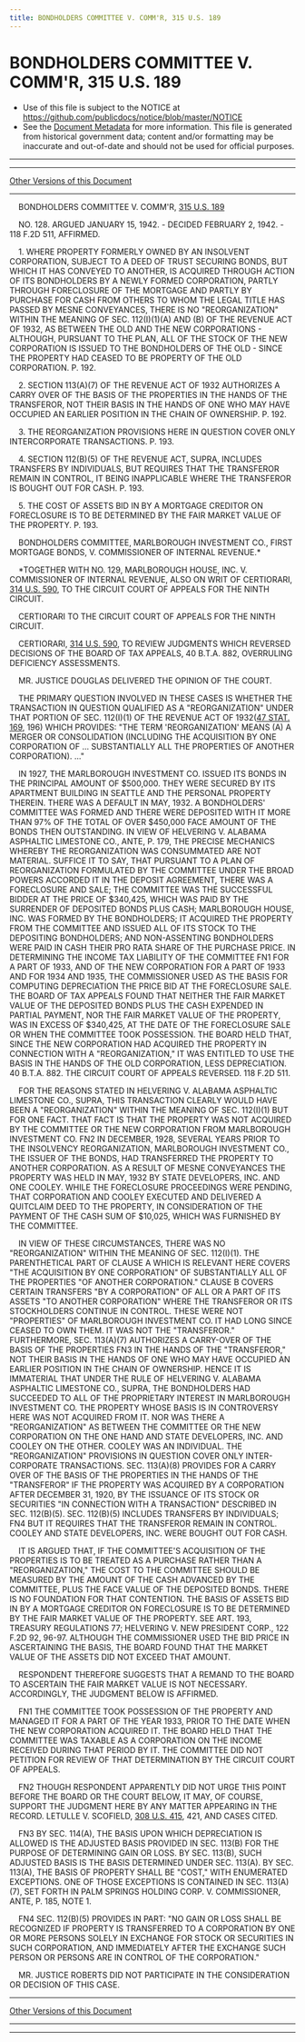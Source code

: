 ```yaml
---
title: BONDHOLDERS COMMITTEE V. COMM'R, 315 U.S. 189
---
```


# BONDHOLDERS COMMITTEE V. COMM'R, 315 U.S. 189

* Use of this file is subject to the NOTICE at https://github.com/publicdocs/notice/blob/master/NOTICE
* See the [Document Metadata](../../../index.md) for more information.
  This file is generated from historical government data; content and/or formatting may be inaccurate and out-of-date and should not be used for official purposes.

----------
----------

[Other Versions of this Document](https://publicdocs.github.io/go/links?ns=uslm-x&ref=%2Fus%2Fcourts%2Fscotus%2FusReporter%2F315%2F189)

----------

    BONDHOLDERS COMMITTEE V. COMM'R, [315 U.S. 189][/us/courts/scotus/usReporter/315/189]

    NO. 128.  ARGUED JANUARY 15, 1942.  - DECIDED FEBRUARY 2, 1942.  - 118 F.2D 511, AFFIRMED.

    1.  WHERE PROPERTY FORMERLY OWNED BY AN INSOLVENT CORPORATION, SUBJECT TO A DEED OF TRUST SECURING BONDS, BUT WHICH IT HAS CONVEYED TO ANOTHER, IS ACQUIRED THROUGH ACTION OF ITS BONDHOLDERS BY A NEWLY FORMED CORPORATION, PARTLY THROUGH FORECLOSURE OF THE MORTGAGE AND PARTLY BY PURCHASE FOR CASH FROM OTHERS TO WHOM THE LEGAL TITLE HAS PASSED BY MESNE CONVEYANCES, THERE IS NO "REORGANIZATION" WITHIN THE MEANING OF SEC. 112(I)(1)(A) AND (B) OF THE REVENUE ACT OF 1932, AS BETWEEN THE OLD AND THE NEW CORPORATIONS - ALTHOUGH, PURSUANT TO THE PLAN, ALL OF THE STOCK OF THE NEW CORPORATION IS ISSUED TO THE BONDHOLDERS OF THE OLD - SINCE THE PROPERTY HAD CEASED TO BE PROPERTY OF THE OLD CORPORATION.  P. 192.

    2.  SECTION 113(A)(7) OF THE REVENUE ACT OF 1932 AUTHORIZES A CARRY OVER OF THE BASIS OF THE PROPERTIES IN THE HANDS OF THE TRANSFEROR, NOT THEIR BASIS IN THE HANDS OF ONE WHO MAY HAVE OCCUPIED AN EARLIER POSITION IN THE CHAIN OF OWNERSHIP.  P. 192.

    3.  THE REORGANIZATION PROVISIONS HERE IN QUESTION COVER ONLY INTERCORPORATE TRANSACTIONS.  P. 193.

    4.  SECTION 112(B)(5) OF THE REVENUE ACT, SUPRA, INCLUDES TRANSFERS BY INDIVIDUALS, BUT REQUIRES THAT THE TRANSFEROR REMAIN IN CONTROL, IT BEING INAPPLICABLE WHERE THE TRANSFEROR IS BOUGHT OUT FOR CASH.  P. 193.

    5.  THE COST OF ASSETS BID IN BY A MORTGAGE CREDITOR ON FORECLOSURE IS TO BE DETERMINED BY THE FAIR MARKET VALUE OF THE PROPERTY.  P. 193.

    BONDHOLDERS COMMITTEE, MARLBOROUGH INVESTMENT CO., FIRST MORTGAGE BONDS, V. COMMISSIONER OF INTERNAL REVENUE.\*

    \*TOGETHER WITH NO. 129, MARLBOROUGH HOUSE, INC. V. COMMISSIONER OF INTERNAL REVENUE, ALSO ON WRIT OF CERTIORARI, [314 U.S. 590][/us/courts/scotus/usReporter/314/590], TO THE CIRCUIT COURT OF APPEALS FOR THE NINTH CIRCUIT.

    CERTIORARI TO THE CIRCUIT COURT OF APPEALS FOR THE NINTH CIRCUIT.

    CERTIORARI, [314 U.S. 590][/us/courts/scotus/usReporter/314/590], TO REVIEW JUDGMENTS WHICH REVERSED DECISIONS OF THE BOARD OF TAX APPEALS, 40 B.T.A. 882, OVERRULING DEFICIENCY ASSESSMENTS.

    MR. JUSTICE DOUGLAS DELIVERED THE OPINION OF THE COURT.

    THE PRIMARY QUESTION INVOLVED IN THESE CASES IS WHETHER THE TRANSACTION IN QUESTION QUALIFIED AS A "REORGANIZATION" UNDER THAT PORTION OF SEC. 112(I)(1) OF THE REVENUE ACT OF 1932([47 STAT. 169][/us/stat/47/169], 196) WHICH PROVIDES:  "THE TERM 'REORGANIZATION' MEANS (A) A MERGER OR CONSOLIDATION (INCLUDING THE ACQUISITION BY ONE CORPORATION OF  ... SUBSTANTIALLY ALL THE PROPERTIES OF ANOTHER CORPORATION).  ..."

    IN 1927, THE MARLBOROUGH INVESTMENT CO. ISSUED ITS BONDS IN THE PRINCIPAL AMOUNT OF $500,000.  THEY WERE SECURED BY ITS APARTMENT BUILDING IN SEATTLE AND THE PERSONAL PROPERTY THEREIN.  THERE WAS A DEFAULT IN MAY, 1932.  A BONDHOLDERS' COMMITTEE WAS FORMED AND THERE WERE DEPOSITED WITH IT MORE THAN 97% OF THE TOTAL OF OVER $450,000 FACE AMOUNT OF THE BONDS THEN OUTSTANDING.  IN VIEW OF HELVERING V. ALABAMA ASPHALTIC LIMESTONE CO., ANTE, P. 179, THE PRECISE MECHANICS WHEREBY THE REORGANIZATION WAS CONSUMMATED ARE NOT MATERIAL.  SUFFICE IT TO SAY, THAT PURSUANT TO A PLAN OF REORGANIZATION FORMULATED BY THE COMMITTEE UNDER THE BROAD POWERS ACCORDED IT IN THE DEPOSIT AGREEMENT, THERE WAS A FORECLOSURE AND SALE; THE COMMITTEE WAS THE SUCCESSFUL BIDDER AT THE PRICE OF $340,425, WHICH WAS PAID BY THE SURRENDER OF DEPOSITED BONDS PLUS CASH; MARLBOROUGH HOUSE, INC. WAS FORMED BY THE BONDHOLDERS; IT ACQUIRED THE PROPERTY FROM THE COMMITTEE AND ISSUED ALL OF ITS STOCK TO THE DEPOSITING BONDHOLDERS; AND NON-ASSENTING BONDHOLDERS WERE PAID IN CASH THEIR PRO RATA SHARE OF THE PURCHASE PRICE.  IN DETERMINING THE INCOME TAX LIABILITY OF THE COMMITTEE  FN1 FOR A PART OF 1933, AND OF THE NEW CORPORATION FOR A PART OF 1933 AND FOR 1934 AND 1935, THE COMMISSIONER USED AS THE BASIS FOR COMPUTING DEPRECIATION THE PRICE BID AT THE FORECLOSURE SALE.  THE BOARD OF TAX APPEALS FOUND THAT NEITHER THE FAIR MARKET VALUE OF THE DEPOSITED BONDS PLUS THE CASH EXPENDED IN PARTIAL PAYMENT, NOR THE FAIR MARKET VALUE OF THE PROPERTY, WAS IN EXCESS OF $340,425, AT THE DATE OF THE FORECLOSURE SALE OR WHEN THE COMMITTEE TOOK POSSESSION.  THE BOARD HELD THAT, SINCE THE NEW CORPORATION HAD ACQUIRED THE PROPERTY IN CONNECTION WITH A "REORGANIZATION," IT WAS ENTITLED TO USE THE BASIS IN THE HANDS OF THE OLD CORPORATION, LESS DEPRECIATION.  40 B.T.A. 882.  THE CIRCUIT COURT OF APPEALS REVERSED.  118 F.2D 511.

    FOR THE REASONS STATED IN HELVERING V. ALABAMA ASPHALTIC LIMESTONE CO., SUPRA, THIS TRANSACTION CLEARLY WOULD HAVE BEEN A "REORGANIZATION" WITHIN THE MEANING OF SEC. 112(I)(1) BUT FOR ONE FACT.  THAT FACT IS THAT THE PROPERTY WAS NOT ACQUIRED BY THE COMMITTEE OR THE NEW CORPORATION FROM MARLBOROUGH INVESTMENT CO. FN2  IN DECEMBER, 1928, SEVERAL YEARS PRIOR TO THE INSOLVENCY REORGANIZATION, MARLBOROUGH INVESTMENT CO., THE ISSUER OF THE BONDS, HAD TRANSFERRED THE PROPERTY TO ANOTHER CORPORATION.  AS A RESULT OF MESNE CONVEYANCES THE PROPERTY WAS HELD IN MAY, 1932 BY STATE DEVELOPERS, INC. AND ONE COOLEY.  WHILE THE FORECLOSURE PROCEEDINGS WERE PENDING, THAT CORPORATION AND COOLEY EXECUTED AND DELIVERED A QUITCLAIM DEED TO THE PROPERTY, IN CONSIDERATION OF THE PAYMENT OF THE CASH SUM OF $10,025, WHICH WAS FURNISHED BY THE COMMITTEE.

    IN VIEW OF THESE CIRCUMSTANCES, THERE WAS NO "REORGANIZATION" WITHIN THE MEANING OF SEC. 112(I)(1).  THE PARENTHETICAL PART OF CLAUSE A WHICH IS RELEVANT HERE COVERS "THE ACQUISITION BY ONE CORPORATION" OF SUBSTANTIALLY ALL OF THE PROPERTIES "OF ANOTHER CORPORATION."  CLAUSE B COVERS CERTAIN TRANSFERS "BY A CORPORATION" OF ALL OR A PART OF ITS ASSETS "TO ANOTHER CORPORATION" WHERE THE TRANSFEROR OR ITS STOCKHOLDERS CONTINUE IN CONTROL.  THESE WERE NOT "PROPERTIES" OF MARLBOROUGH INVESTMENT CO. IT HAD LONG SINCE CEASED TO OWN THEM.  IT WAS NOT THE "TRANSFEROR."  FURTHERMORE, SEC. 113(A)(7) AUTHORIZES A CARRY-OVER OF THE BASIS OF THE PROPERTIES FN3  IN THE HANDS OF THE "TRANSFEROR," NOT THEIR BASIS IN THE HANDS OF ONE WHO MAY HAVE OCCUPIED AN EARLIER POSITION IN THE CHAIN OF OWNERSHIP.  HENCE IT IS IMMATERIAL THAT UNDER THE RULE OF HELVERING V. ALABAMA ASPHALTIC LIMESTONE CO., SUPRA, THE BONDHOLDERS HAD SUCCEEDED TO ALL OF THE PROPRIETARY INTEREST IN MARLBOROUGH INVESTMENT CO. THE PROPERTY WHOSE BASIS IS IN CONTROVERSY HERE WAS NOT ACQUIRED FROM IT.  NOR WAS THERE A "REORGANIZATION" AS BETWEEN THE COMMITTEE OR THE NEW CORPORATION ON THE ONE HAND AND STATE DEVELOPERS, INC. AND COOLEY ON THE OTHER.  COOLEY WAS AN INDIVIDUAL.  THE "REORGANIZATION" PROVISIONS IN QUESTION COVER ONLY INTER-CORPORATE TRANSACTIONS.  SEC. 113(A)(8) PROVIDES FOR A CARRY OVER OF THE BASIS OF THE PROPERTIES IN THE HANDS OF THE "TRANSFEROR" IF THE PROPERTY WAS ACQUIRED BY A CORPORATION AFTER DECEMBER 31, 1920, BY THE ISSUANCE OF ITS STOCK OR SECURITIES "IN CONNECTION WITH A TRANSACTION" DESCRIBED IN SEC. 112(B)(5).  SEC. 112(B)(5) INCLUDES TRANSFERS BY INDIVIDUALS; FN4  BUT IT REQUIRES THAT THE TRANSFEROR REMAIN IN CONTROL.  COOLEY AND STATE DEVELOPERS, INC. WERE BOUGHT OUT FOR CASH.

    IT IS ARGUED THAT, IF THE COMMITTEE'S ACQUISITION OF THE PROPERTIES IS TO BE TREATED AS A PURCHASE RATHER THAN A "REORGANIZATION," THE COST TO THE COMMITTEE SHOULD BE MEASURED BY THE AMOUNT OF THE CASH ADVANCED BY THE COMMITTEE, PLUS THE FACE VALUE OF THE DEPOSITED BONDS.  THERE IS NO FOUNDATION FOR THAT CONTENTION.  THE BASIS OF ASSETS BID IN BY A MORTGAGE CREDITOR ON FORECLOSURE IS TO BE DETERMINED BY THE FAIR MARKET VALUE OF THE PROPERTY.  SEE ART. 193, TREASURY REGULATIONS 77; HELVERING V. NEW PRESIDENT CORP., 122 F.2D 92, 96-97.  ALTHOUGH THE COMMISSIONER USED THE BID PRICE IN ASCERTAINING THE BASIS, THE BOARD FOUND THAT THE MARKET VALUE OF THE ASSETS DID NOT EXCEED THAT AMOUNT.

    RESPONDENT THEREFORE SUGGESTS THAT A REMAND TO THE BOARD TO ASCERTAIN THE FAIR MARKET VALUE IS NOT NECESSARY.  ACCORDINGLY, THE JUDGMENT BELOW IS AFFIRMED.

    FN1  THE COMMITTEE TOOK POSSESSION OF THE PROPERTY AND MANAGED IT FOR A PART OF THE YEAR 1933, PRIOR TO THE DATE WHEN THE NEW CORPORATION ACQUIRED IT.  THE BOARD HELD THAT THE COMMITTEE WAS TAXABLE AS A CORPORATION ON THE INCOME RECEIVED DURING THAT PERIOD BY IT.  THE COMMITTEE DID NOT PETITION FOR REVIEW OF THAT DETERMINATION BY THE CIRCUIT COURT OF APPEALS.

    FN2  THOUGH RESPONDENT APPARENTLY DID NOT URGE THIS POINT BEFORE THE BOARD OR THE COURT BELOW, IT MAY, OF COURSE, SUPPORT THE JUDGMENT HERE BY ANY MATTER APPEARING IN THE RECORD.  LETULLE V. SCOFIELD, [308 U.S. 415][/us/courts/scotus/usReporter/308/415], 421, AND CASES CITED.

    FN3  BY SEC. 114(A), THE BASIS UPON WHICH DEPRECIATION IS ALLOWED IS THE ADJUSTED BASIS PROVIDED IN SEC. 113(B) FOR THE PURPOSE OF DETERMINING GAIN OR LOSS.  BY SEC. 113(B), SUCH ADJUSTED BASIS IS THE BASIS DETERMINED UNDER SEC. 113(A).  BY SEC. 113(A), THE BASIS OF PROPERTY SHALL BE "COST," WITH ENUMERATED EXCEPTIONS.  ONE OF THOSE EXCEPTIONS IS CONTAINED IN SEC. 113(A)(7), SET FORTH IN PALM SPRINGS HOLDING CORP. V. COMMISSIONER, ANTE, P. 185, NOTE 1.

    FN4  SEC. 112(B)(5) PROVIDES IN PART:  "NO GAIN OR LOSS SHALL BE RECOGNIZED IF PROPERTY IS TRANSFERRED TO A CORPORATION BY ONE OR MORE PERSONS SOLELY IN EXCHANGE FOR STOCK OR SECURITIES IN SUCH CORPORATION, AND IMMEDIATELY AFTER THE EXCHANGE SUCH PERSON OR PERSONS ARE IN CONTROL OF THE CORPORATION."

    MR. JUSTICE ROBERTS DID NOT PARTICIPATE IN THE CONSIDERATION OR DECISION OF THIS CASE.

----------

[Other Versions of this Document](https://publicdocs.github.io/go/links?ns=uslm-x&ref=%2Fus%2Fcourts%2Fscotus%2FusReporter%2F315%2F189)

----------
----------

[/us/courts/scotus/usReporter/315/189]: https://publicdocs.github.io/go/links?ns=uslm-x&ref=%2Fus%2Fcourts%2Fscotus%2FusReporter%2F315%2F189
[/us/courts/scotus/usReporter/314/590]: https://publicdocs.github.io/go/links?ns=uslm-x&ref=%2Fus%2Fcourts%2Fscotus%2FusReporter%2F314%2F590
[/us/courts/scotus/usReporter/314/590]: https://publicdocs.github.io/go/links?ns=uslm-x&ref=%2Fus%2Fcourts%2Fscotus%2FusReporter%2F314%2F590
[/us/stat/47/169]: https://publicdocs.github.io/go/links?ns=uslm&ref=%2Fus%2Fstat%2F47%2F169
[/us/courts/scotus/usReporter/308/415]: https://publicdocs.github.io/go/links?ns=uslm-x&ref=%2Fus%2Fcourts%2Fscotus%2FusReporter%2F308%2F415


